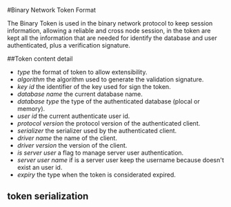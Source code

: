 #Binary Network Token Format

The Binary Token is used in the binary network protocol to keep session information, allowing a reliable and cross node session, in the token are kept all the information that are needed for identify the database and user authenticated, plus a verification signature.

##Token content detail

* *type* the format of token to allow extensibility.
* *algorithm* the algorithm used to generate the validation signature.
* *key id* the identifier of the key used for sign the token.
* *database name* the current database name.
* *database type* the type of the authenticated database (plocal or memory).
* *user id* the current authenticate user id.
* *protocol version* the protocol version of the authenticated client.
* *serializer* the serializer used by the authenticated client.
* *driver name* the name of the client.
* *driver version* the version of the client.
* *is server user* a flag to manage server user authentication.
* *server user name* if is a server user keep the username because doesn't exist an user id.
* *expiry* the type when the token is considerated expired. 

## token serialization
